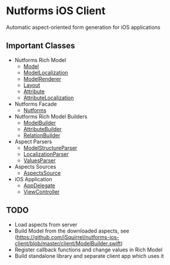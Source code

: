 # Nutforms iOS Client

Automatic aspect-oriented form generation for iOS applications

## Important Classes
- Nutforms Rich Model
  - [Model](https://github.com/jSquirrel/nutforms-ios-client/blob/master/client/Model/Model.swift)
  - [ModelLocalization](https://github.com/jSquirrel/nutforms-ios-client/blob/master/client/Model/ModelLocalization.swift)
  - [ModelRenderer](https://github.com/jSquirrel/nutforms-ios-client/blob/master/client/Model/ModelRenderer.swift)
  - [Layout](https://github.com/jSquirrel/nutforms-ios-client/blob/master/client/Model/Layout.swift)
  - [Attribute](https://github.com/jSquirrel/nutforms-ios-client/blob/master/client/Model/Attribute.swift)
  - [AttributeLocalization](https://github.com/jSquirrel/nutforms-ios-client/blob/master/client/Model/AttributeLocalization.swift)
- Nutforms Facade
  - [Nutforms](https://github.com/jSquirrel/nutforms-ios-client/blob/master/client/Nutforms.swift)
- Nutforms Rich Model Builders
  - [ModelBuilder](https://github.com/jSquirrel/nutforms-ios-client/blob/master/client/Model/ModelBuilder.swift)
  - [AttributeBuilder](https://github.com/jSquirrel/nutforms-ios-client/blob/master/client/Model/AttributeBuilder.swift)
  - [RelationBuilder](https://github.com/jSquirrel/nutforms-ios-client/blob/master/client/Model/RelationBuilder.swift)
- Aspect Parsers
  - [ModelStructureParser](https://github.com/jSquirrel/nutforms-ios-client/blob/master/client/Parser/ModelStructureParser.swift)
  - [LocalizationParser](https://github.com/jSquirrel/nutforms-ios-client/blob/master/client/Parser/LocalizationParser.swift)
  - [ValuesParser](https://github.com/jSquirrel/nutforms-ios-client/blob/master/client/Parser/ValuesParser.swift)
- Aspects Sources 
  - [AspectsSource](https://github.com/jSquirrel/nutforms-ios-client/blob/master/client/AspectsSource/AspectsSource.swift)
- iOS Application
  - [AppDelegate](https://github.com/jSquirrel/nutforms-ios-client/blob/master/client/AppDelegate.swift)
  - [ViewController](https://github.com/jSquirrel/nutforms-ios-client/blob/master/client/ViewController.swift)

## TODO
  - Load aspects from server
  - Build Model from the downloaded aspects, see (https://github.com/jSquirrel/nutforms-ios-client/blob/master/client/ModelBuilder.swift)
  - Register callback functions and change values in Rich Model
  - Build standalone library and separate client app which uses it
